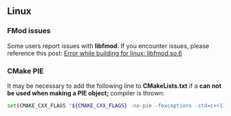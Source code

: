 ## Linux

### FMod issues
Some users report issues with __libfmod__. If you encounter issues, please reference this post: [Error while building for linux: libfmod.so.6](https://discuss.cocos2d-x.org/t/error-while-building-for-linux-libfmod-so-6/26553/31?u=doyoque)

### CMake PIE
It may be necessary to add the following line to __CMakeLists.txt__ if a __can not be used when making a PIE object;__ compiler is thrown:
```sh
set(CMAKE_CXX_FLAGS "${CMAKE_CXX_FLAGS} -no-pie -fexceptions -std=c++11 -Wno-deprecated-declarations -Wno-reorder")
```
